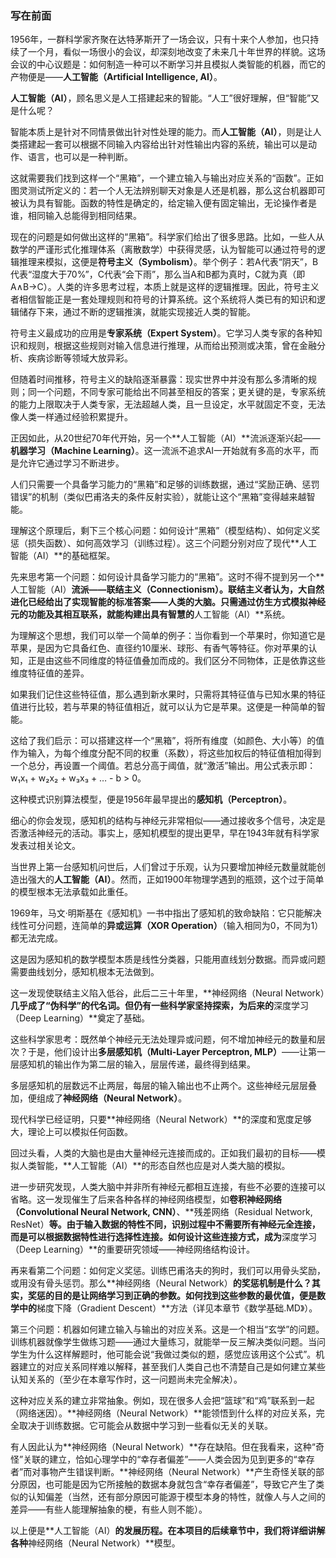 ### 写在前面

1956年，一群科学家齐聚在达特茅斯开了一场会议，只有十来个人参加，也只持续了一个月，看似一场很小的会议，却深刻地改变了未来几十年世界的样貌。这场会议的中心议题是：如何制造一种可以不断学习并且模拟人类智能的机器，而它的产物便是——**人工智能（Artificial Intelligence, AI）**。

**人工智能（AI）**，顾名思义是人工搭建起来的智能。“人工”很好理解，但“智能”又是什么呢？

智能本质上是针对不同情景做出针对性处理的能力。而**人工智能（AI）**，则是让人类搭建起一套可以根据不同输入内容给出针对性输出内容的系统，输出可以是动作、语言，也可以是一种判断。

这就需要我们找到这样一个“黑箱”，一个建立输入与输出对应关系的“函数”。正如图灵测试所定义的：若一个人无法辨别聊天对象是人还是机器，那么这台机器即可被认为具有智能。函数的特性是确定的，给定输入便有固定输出，无论操作者是谁，相同输入总能得到相同结果。

现在的问题是如何做出这样的“黑箱”。科学家们给出了很多思路。比如，一些人从数学的严谨形式化推理体系（离散数学）中获得灵感，认为智能可以通过符号的逻辑推理来模拟，这便是**符号主义（Symbolism）**。举个例子：若A代表“阴天”，B代表“湿度大于70%”，C代表“会下雨”，那么当A和B都为真时，C就为真（即A∧B→C）。人类的许多思考过程，本质上就是这样的逻辑推理。因此，符号主义者相信智能正是一套处理规则和符号的计算系统。这个系统将人类已有的知识和逻辑储存下来，通过不断的逻辑推演，就能实现接近人类的智能。

符号主义最成功的应用是**专家系统（Expert System）**。它学习人类专家的各种知识和规则，根据这些规则对输入信息进行推理，从而给出预测或决策，曾在金融分析、疾病诊断等领域大放异彩。

但随着时间推移，符号主义的缺陷逐渐暴露：现实世界中并没有那么多清晰的规则；同一个问题，不同专家可能给出不同甚至相反的答案；更关键的是，专家系统的能力上限取决于人类专家，无法超越人类，且一旦设定，水平就固定不变，无法像人类一样通过经验积累提升。

正因如此，从20世纪70年代开始，另一个**人工智能（AI）**流派逐渐兴起——**机器学习（Machine Learning）**。这一流派不追求AI一开始就有多高的水平，而是允许它通过学习不断进步。

人们只需要一个具备学习能力的“黑箱”和足够的训练数据，通过“奖励正确、惩罚错误”的机制（类似巴甫洛夫的条件反射实验），就能让这个“黑箱”变得越来越智能。

理解这个原理后，剩下三个核心问题：如何设计“黑箱”（模型结构）、如何定义奖惩（损失函数）、如何高效学习（训练过程）。这三个问题分别对应了现代**人工智能（AI）**的基础框架。

先来思考第一个问题：如何设计具备学习能力的“黑箱”。这时不得不提到另一个**人工智能（AI）**流派——**联结主义（Connectionism）**。联结主义者认为，大自然进化已经给出了实现智能的标准答案——人类的大脑。只需通过仿生方式模拟神经元的功能及其相互联系，就能构建出具有智慧的**人工智能（AI）**系统。

为理解这个思想，我们可以举一个简单的例子：当你看到一个苹果时，你知道它是苹果，是因为它具备红色、直径约10厘米、球形、有香气等特征。你对苹果的认知，正是由这些不同维度的特征值叠加而成的。我们区分不同物体，正是依靠这些维度特征值的差异。

如果我们记住这些特征值，那么遇到新水果时，只需将其特征值与已知水果的特征值进行比较，若与苹果的特征值相近，就可以认为它是苹果。这便是一种简单的智能。

这给了我们启示：可以搭建这样一个“黑箱”，将所有维度（如颜色、大小等）的值作为输入，为每个维度分配不同的权重（系数），将这些加权后的特征值相加得到一个总分，再设置一个阈值。若总分高于阈值，就“激活”输出。用公式表示即：w₁x₁ + w₂x₂ + w₃x₃ + … - b > 0。

这种模式识别算法模型，便是1956年最早提出的**感知机（Perceptron）**。

细心的你会发现，感知机的结构与神经元非常相似——通过接收多个信号，决定是否激活神经元的活动。事实上，感知机模型的提出更早，早在1943年就有科学家发表过相关论文。

当世界上第一台感知机问世后，人们曾过于乐观，认为只要增加神经元数量就能创造出强大的**人工智能（AI）**。然而，正如1900年物理学遇到的瓶颈，这个过于简单的模型根本无法承载如此重任。

1969年，马文·明斯基在《感知机》一书中指出了感知机的致命缺陷：它只能解决线性可分问题，连简单的**异或运算（XOR Operation）**（输入相同为0，不同为1）都无法完成。

这是因为感知机的数学模型本质是线性分类器，只能用直线划分数据。而异或问题需要曲线划分，感知机根本无法做到。

这一发现使联结主义陷入低谷，此后二三十年里，**神经网络（Neural Network）**几乎成了“伪科学”的代名词。但仍有一些科学家坚持探索，为后来的**深度学习（Deep Learning）**奠定了基础。

这些科学家思考：既然单个神经元无法处理异或问题，何不增加神经元的数量和层次？于是，他们设计出**多层感知机（Multi-Layer Perceptron, MLP）**——让第一层感知机的输出作为第二层的输入，层层传递，最终得到结果。

多层感知机的层数远不止两层，每层的输入输出也不止两个。这些神经元层层叠加，便组成了**神经网络（Neural Network）**。

现代科学已经证明，只要**神经网络（Neural Network）**的深度和宽度足够大，理论上可以模拟任何函数。

回过头看，人类的大脑也是由大量神经元连接而成的。正如我们最初的目标——模拟人类智能，**人工智能（AI）**的形态自然也应是对人类大脑的模拟。

进一步研究发现，人类大脑中并非所有神经元都相互连接，有些不必要的连接可以省略。这一发现催生了后来各种各样的神经网络模型，如**卷积神经网络（Convolutional Neural Network, CNN）**、**残差网络（Residual Network, ResNet）**等。由于输入数据的特性不同，识别过程中不需要所有神经元全连接，而是可以根据数据特性进行选择性连接。如何设计这些连接方式，成为**深度学习（Deep Learning）**的重要研究领域——神经网络结构设计。

再来看第二个问题：如何定义奖惩。训练巴甫洛夫的狗时，我们可以用骨头奖励，或用没有骨头惩罚。那么**神经网络（Neural Network）**的奖惩机制是什么？其实，奖惩的目的是让网络学习到正确的参数。如何找到这些参数的最优值，便是数学中的**梯度下降（Gradient Descent）**方法（详见本章节《数学基础.MD》）。

第三个问题：机器如何建立输入与输出的对应关系。这是一个相当“玄学”的问题。训练机器就像学生做练习题——通过大量练习，就能举一反三解决类似问题。当问学生为什么这样解题时，他可能会说“我做过类似的题，感觉应该用这个公式”。机器建立的对应关系同样难以解释，甚至我们人类自己也不清楚自己是如何建立某些认知关系的（至少在本章写作时，这一问题尚未完全解决）。

这种对应关系的建立非常抽象。例如，现在很多人会把“篮球”和“鸡”联系到一起（网络迷因）。**神经网络（Neural Network）**能领悟到什么样的对应关系，完全取决于训练数据。它可能会从数据中学习到一些看似无关的关联。

有人因此认为**神经网络（Neural Network）**存在缺陷。但在我看来，这种“奇怪”关联的建立，恰如心理学中的“幸存者偏差”——人类会因为见到更多的“幸存者”而对事物产生错误判断。**神经网络（Neural Network）**产生奇怪关联的部分原因，也可能是因为它所接触的数据本身就包含“幸存者偏差”，导致它产生了类似的认知偏差（当然，还有部分原因可能源于模型本身的特性，就像人与人之间的差异——有些人能理解抽象的梗，有些人则不能）。

以上便是**人工智能（AI）**的发展历程。在本项目的后续章节中，我们将详细讲解各种**神经网络（Neural Network）**模型。